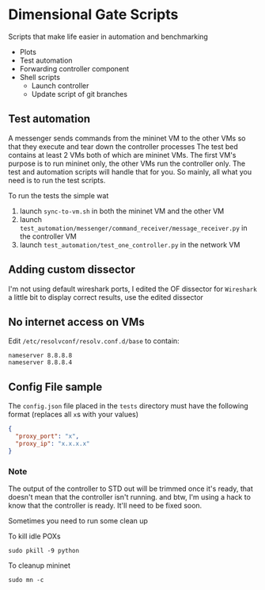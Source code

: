 # Dimensional Gate Scripts 
 
Scripts that make life easier in automation and benchmarking 
- Plots 
- Test automation 
- Forwarding controller component
- Shell scripts
    - Launch controller
    - Update script of git branches

## Test automation
A messenger sends commands from the mininet VM to the other VMs so that they
execute and tear down the controller processes 
The test bed contains at least 2 VMs both of which are mininet VMs. The first
VM's purpose is to run mininet only, the other VMs run the controller
only. The test and automation scripts will handle that for you. So mainly, all 
what you need is to run the test scripts. 
 
To run the tests the simple wat 
1) launch `sync-to-vm.sh` in both the mininet VM and the other VM 
2) launch `test_automation/messenger/command_receiver/message_receiver.py` in
the controller VM 
3) launch `test_automation/test_one_controller.py` in the network VM 

## Adding custom dissector
I'm not using default wireshark ports, I edited the OF dissector for `Wireshark` a little bit
to display correct results, use the edited dissector

## No internet access on VMs
Edit `/etc/resolvconf/resolv.conf.d/base` to contain:

```
nameserver 8.8.8.8
nameserver 8.8.8.4
```

## Config File sample
The `config.json` file placed in the `tests` directory must have the following format (replaces all `x`s with your values)

```JSON
{
  "proxy_port": "x",
  "proxy_ip": "x.x.x.x"
}
```

### Note
The output of the controller to STD out will be trimmed once it's ready, that doesn't mean that the controller
isn't running. and btw, I'm using a hack to know that the controller is ready. It'll need to be fixed soon.

Sometimes you need to run some clean up

To kill idle POXs
```
sudo pkill -9 python
```

To cleanup mininet
```
sudo mn -c
```
